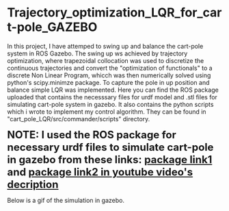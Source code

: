 # Trajectory_optimization_LQR_for_cart-pole_GAZEBO

In this project, I have attemped to swing up and balance the cart-pole system in ROS Gazebo. The swing up ws achieved by trajectory optimization, where trapezoidal collocation was used to discretize the continuous trajectories and convert the "optimization of functionals" to a discrete Non Linear Program, whicch was then numerically solved using python's scipy.minimze package.
To capture the pole in up position and balance simple LQR was implemented.
Here you can find the ROS package uploaded that contains the necesssary files for urdf model and .stl files for simulating cart-pole system in gazebo. It also contains the python scripts which i wrote to implement my control algorithm. They can be found in "cart_pole_LQR/src/commander/scripts" directory.

**<span style="font-size:24px;">NOTE: I used the ROS package for necessary urdf files to simulate cart-pole in gazebo from these links: [package link1](https://drive.google.com/drive/folders/1Jm95jbwaTYvgVHVDriG0kf2x7KYrbRvT) and [package link2 in youtube video's decription](https://www.youtube.com/watch?v=dLnKvFEnSBw&t=1s)
</span>**

Below is a gif of the simulation in gazebo.
